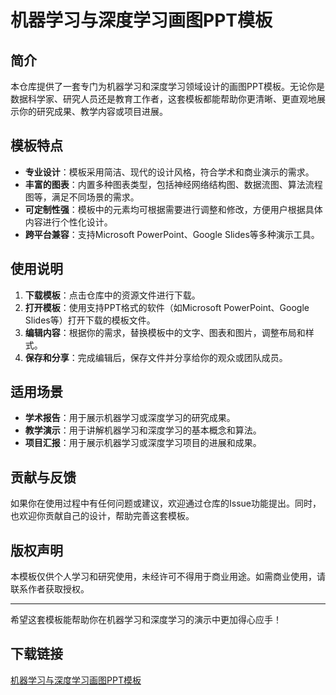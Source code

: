 # 机器学习与深度学习画图PPT模板

## 简介

本仓库提供了一套专门为机器学习和深度学习领域设计的画图PPT模板。无论你是数据科学家、研究人员还是教育工作者，这套模板都能帮助你更清晰、更直观地展示你的研究成果、教学内容或项目进展。

## 模板特点

- **专业设计**：模板采用简洁、现代的设计风格，符合学术和商业演示的需求。
- **丰富的图表**：内置多种图表类型，包括神经网络结构图、数据流图、算法流程图等，满足不同场景的需求。
- **可定制性强**：模板中的元素均可根据需要进行调整和修改，方便用户根据具体内容进行个性化设计。
- **跨平台兼容**：支持Microsoft PowerPoint、Google Slides等多种演示工具。

## 使用说明

1. **下载模板**：点击仓库中的资源文件进行下载。
2. **打开模板**：使用支持PPT格式的软件（如Microsoft PowerPoint、Google Slides等）打开下载的模板文件。
3. **编辑内容**：根据你的需求，替换模板中的文字、图表和图片，调整布局和样式。
4. **保存和分享**：完成编辑后，保存文件并分享给你的观众或团队成员。

## 适用场景

- **学术报告**：用于展示机器学习或深度学习的研究成果。
- **教学演示**：用于讲解机器学习和深度学习的基本概念和算法。
- **项目汇报**：用于展示机器学习或深度学习项目的进展和成果。

## 贡献与反馈

如果你在使用过程中有任何问题或建议，欢迎通过仓库的Issue功能提出。同时，也欢迎你贡献自己的设计，帮助完善这套模板。

## 版权声明

本模板仅供个人学习和研究使用，未经许可不得用于商业用途。如需商业使用，请联系作者获取授权。

---

希望这套模板能帮助你在机器学习和深度学习的演示中更加得心应手！

## 下载链接

[机器学习与深度学习画图PPT模板](https://pan.quark.cn/s/240a5c7e6277)